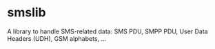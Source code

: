 smslib
======

A library to handle SMS-related data: SMS PDU, SMPP PDU, User Data Headers (UDH), GSM alphabets, ...
